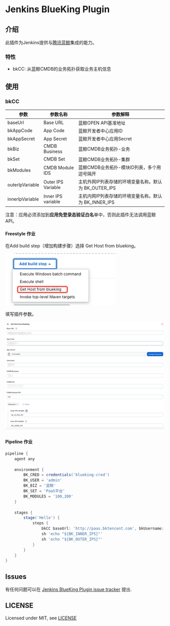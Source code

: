 # Jenkins BlueKing Plugin

## 介绍

此插件为Jenkins提供与[腾讯蓝鲸](https://github.com/TencentBlueKing)集成的能力。

### 特性

- bkCC: 从蓝鲸CMDB的业务拓扑获取业务主机信息

## 使用

### bkCC

| 参数            | 参数名称           | 参数解释                                              |
| --------------- | ------------------ | ----------------------------------------------------- |
| baseUrl         | Base URL           | 蓝鲸OPEN API基准地址                                  |
| bkAppCode       | App Code           | 蓝鲸开发者中心应用ID                                  |
| bkAppSecret     | App Secret         | 蓝鲸开发者中心应用Secret                              |
| bkBiz           | CMDB Business      | 蓝鲸CMDB业务拓扑-业务                                 |
| bkSet           | CMDB Set           | 蓝鲸CMDB业务拓扑-集群                                 |
| bkModules       | CMDB Module IDS    | 蓝鲸CMDB业务拓扑-模块ID列表，多个用逗号隔开           |
| outerIpVariable | Outer IPS Variable | 主机外网IP列表存储的环境变量名称。默认为 BK_OUTER_IPS |
| innerIpVariable | Inner IPS variable | 主机内网IP列表存储的环境变量名称。默认为 BK_INNER_IPS |

注意：应用必须添加到**应用免登录态验证白名**单中，否则此插件无法调用蓝鲸API。

#### Freestyle 作业

在Add build step（增加构建步骤）选择 Get Host from blueking。

![image-20240624152302990](images/image-20240624152302990.png)

填写插件参数。

![image-20240624153521233](images/image-20240624153521233.png)

#### Pipeline 作业

```groovy
pipeline {
    agent any
    
    environment {
        BK_CRED = credentials('blueking-cred')
        BK_USER = 'admin'
        BK_BIZ = '蓝鲸'
      	BK_SET = 'PaaS平台'
        BK_MODULES = '100,200'
    }
    
    stages {
        stage('Hello') {
            steps {
                bkCC baseUrl: 'http://paas.bktencent.com', bkUsername: '${BK_USER}', bkAppCode: '${BK_CRED_USR}', bkAppSecret: '${BK_CRED_PSW}', bkBiz: '${BK_BIZ}', bkSet: '${BK_SET}', bkModules: '${BK_MODULES}'
                sh 'echo "${BK_INNER_IPS}"'
                sh 'echo "${BK_OUTER_IPS}"'
            }
        }
    }
}
```



## Issues

有任何问题可以在 [Jenkins BlueKing Plugin issue tracker](https://github.com/dumasd/jenkins-blueking-plugin/issues) 提出.

## LICENSE

Licensed under MIT, see [LICENSE](LICENSE.md)


